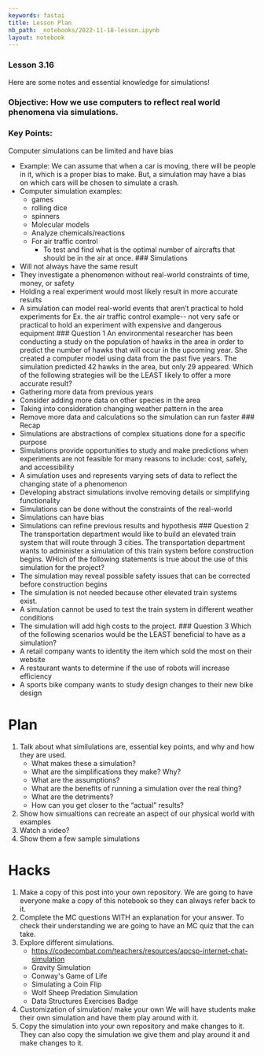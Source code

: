 ```yaml
---
keywords: fastai
title: Lesson Plan
nb_path: _notebooks/2022-11-18-lesson.ipynb
layout: notebook
---
```


<!--
#################################################
### THIS FILE WAS AUTOGENERATED! DO NOT EDIT! ###
#################################################
# file to edit: _notebooks/2022-11-18-lesson.ipynb
-->

<div class="container" id="notebook-container">
        
<div class="cell border-box-sizing text_cell rendered"><div class="inner_cell">
<div class="text_cell_render border-box-sizing rendered_html">
<h3 id="Lesson-3.16">Lesson 3.16<a class="anchor-link" href="#Lesson-3.16"> </a></h3>
</div>
</div>
</div>
<div class="cell border-box-sizing text_cell rendered"><div class="inner_cell">
<div class="text_cell_render border-box-sizing rendered_html">
<p>Here are some notes and essential knowledge for simulations!</p>

</div>
</div>
</div>
<div class="cell border-box-sizing text_cell rendered"><div class="inner_cell">
<div class="text_cell_render border-box-sizing rendered_html">
<h3 id="Objective:-How-we-use-computers-to-reflect-real-world-phenomena-via-simulations.">Objective: How we use computers to reflect real world phenomena via simulations.<a class="anchor-link" href="#Objective:-How-we-use-computers-to-reflect-real-world-phenomena-via-simulations."> </a></h3><h3 id="Key-Points:">Key Points:<a class="anchor-link" href="#Key-Points:"> </a></h3><p>Computer simulations can be limited and have bias</p>
<ul>
<li>Example: We can assume that when a car is moving, there will be people in it, which is a proper bias to make. But, a simulation may have a bias on which cars will be chosen to simulate a crash.</li>
<li>Computer simulation examples: <ul>
<li>games</li>
<li>rolling dice</li>
<li>spinners</li>
<li>Molecular models</li>
<li>Analyze chemicals/reactions</li>
<li>For air traffic control<ul>
<li>To test and find what is the optimal number of aircrafts that should be in the air at once.
### Simulations</li>
</ul>
</li>
</ul>
</li>
<li>Will not always have the same result</li>
<li>They investigate a phenomenon without real-world constraints of time, money, or safety</li>
<li>Holding a real experiment would most likely result in more accurate results</li>
<li>A simulation can model real-world events that aren’t practical to hold experiments for
Ex. the air traffic control example-- not very safe or practical to hold an experiment with expensive and dangerous equipment
### Question 1
An environmental researcher has been conducting a study on the population of hawks in the area in order to predict the number of hawks that will occur in the upcoming year. She created a computer model using data from the past five years. The simulation predicted 42 hawks in the area, but only 29 appeared.
Which of the following strategies will be the LEAST likely to offer a more accurate result?</li>
<li>Gathering more data from previous years</li>
<li>Consider adding more data on other species in the area</li>
<li>Taking into consideration changing weather pattern in the area</li>
<li>Remove more data and calculations so the simulation can run faster
### Recap</li>
<li>Simulations are abstractions of complex situations done for a specific purpose</li>
<li>Simulations provide opportunities to study and make predictions when experiments are not feasible for many reasons to include: cost, safely, and accessibility</li>
<li>A simulation uses and represents varying sets of data to reflect the changing state of a phenomenon</li>
<li>Developing abstract simulations involve removing details or simplifying functionality</li>
<li>Simulations can be done without the constraints of the real-world</li>
<li>Simulations can have bias</li>
<li>Simulations can refine previous results and hypothesis
### Question 2
The transportation department would like to build an elevated train system that will route through 3 cities. The transportation department wants to administer a simulation of this train system before construction begins. WHich of the following statements is true about the use of this simulation for the project?</li>
<li>The simulation may reveal possible safety issues that can be corrected before construction begins</li>
<li>The simulation is not needed because other elevated train systems exist.</li>
<li>A simulation cannot be used to test the train system in different weather conditions</li>
<li>The simulation will add high costs to the project.
### Question 3
Which of the following scenarios would be the LEAST beneficial to have as a simulation?</li>
<li>A retail company wants to identity the item which sold the most on their website</li>
<li>A restaurant wants to determine if the use of robots will increase efficiency</li>
<li>A sports bike company wants to study design changes to their new bike design</li>
</ul>

</div>
</div>
</div>
<div class="cell border-box-sizing text_cell rendered"><div class="inner_cell">
<div class="text_cell_render border-box-sizing rendered_html">
<h1 id="Plan">Plan<a class="anchor-link" href="#Plan"> </a></h1>
</div>
</div>
</div>
<div class="cell border-box-sizing text_cell rendered"><div class="inner_cell">
<div class="text_cell_render border-box-sizing rendered_html">
<ol>
<li>Talk about what similulations are, essential key points, and why and how they are used.<ul>
<li>What makes these a simulation?</li>
<li>What are the simplifications they make? Why?</li>
<li>What are the assumptions?</li>
<li>What are the benefits of running a simulation over the real thing?</li>
<li>What are the detriments?</li>
<li>How can you get closer to the “actual” results?</li>
</ul>
</li>
<li>Show how simualtions can recreate an aspect of our physical world with examples</li>
<li>Watch a video?</li>
<li>Show them a few sample simulations</li>
</ol>

</div>
</div>
</div>
<div class="cell border-box-sizing text_cell rendered"><div class="inner_cell">
<div class="text_cell_render border-box-sizing rendered_html">
<h1 id="Hacks">Hacks<a class="anchor-link" href="#Hacks"> </a></h1>
</div>
</div>
</div>
<div class="cell border-box-sizing text_cell rendered"><div class="inner_cell">
<div class="text_cell_render border-box-sizing rendered_html">
<ol>
<li>Make a copy of this post into your own repository. 
We are going to have everyone make a copy of this notebook so they can always refer back to it.</li>
<li>Complete the MC questions WITH an explanation for your answer.
To check their understanding we are going to have an MC quiz that the can take.</li>
<li>Explore different simulations.<ul>
<li><a href="https://codecombat.com/teachers/resources/apcsp-internet-chat-simulation">https://codecombat.com/teachers/resources/apcsp-internet-chat-simulation</a></li>
<li>Gravity Simulation</li>
<li>Conway's Game of Life</li>
<li>Simulating a Coin Flip</li>
<li>Wolf Sheep Predation Simulation</li>
<li>Data Structures Exercises Badge</li>
</ul>
</li>
<li>Customization of simulation/ make your own
We will have students make their own simulation and have them play around with it.</li>
<li>Copy the simulation into your own repository and make changes to it.
They can also copy the simulation we give them and play around it and make changes to it.</li>
</ol>

</div>
</div>
</div>
</div>
 
